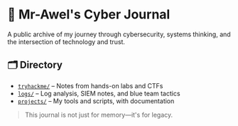 # 🧠 Mr-Awel's Cyber Journal

A public archive of my journey through cybersecurity, systems thinking, and the intersection of technology and trust.

## 🗂️ Directory
- [`tryhackme/`](./tryhackme) – Notes from hands-on labs and CTFs
- [`logs/`](./logs) – Log analysis, SIEM notes, and blue team tactics
- [`projects/`](./projects) – My tools and scripts, with documentation

> This journal is not just for memory—it's for legacy.
